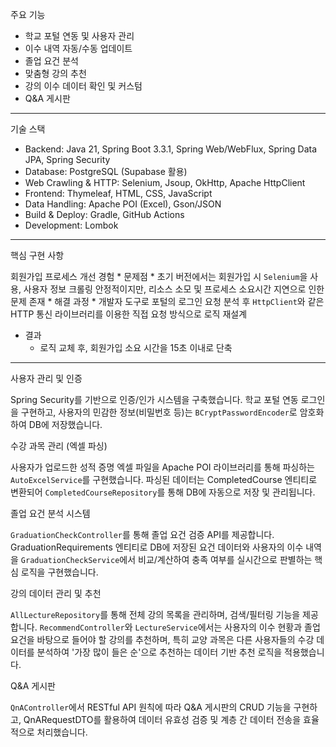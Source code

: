 주요 기능
   * 학교 포털 연동 및 사용자 관리
   * 이수 내역 자동/수동 업데이트
   * 졸업 요건 분석
   * 맞춤형 강의 추천
   * 강의 이수 데이터 확인 및 커스텀
   * Q&A 게시판
---
기술 스택
   * Backend: Java 21, Spring Boot 3.3.1, Spring Web/WebFlux, Spring Data JPA, Spring Security
   * Database: PostgreSQL (Supabase 활용)
   * Web Crawling & HTTP: Selenium, Jsoup, OkHttp, Apache HttpClient
   * Frontend: Thymeleaf, HTML, CSS, JavaScript
   * Data Handling: Apache POI (Excel), Gson/JSON
   * Build & Deploy: Gradle, GitHub Actions
   * Development: Lombok
---
핵심 구현 사항

 회원가입 프로세스 개선 경험
    * 문제점
       * 초기 버전에서는 회원가입 시 `Selenium`을 사용, 사용자 정보 크롤링
         안정적이지만, 리소스 소모 및 프로세스 소요시간 지연으로 인한 문제 존재
    * 해결 과정
       * 개발자 도구로 포털의 로그인 요청 분석 후 `HttpClient`와 같은 HTTP 통신
         라이브러리를 이용한 직접 요청 방식으로 로직 재설계
   * 결과
       * 로직 교체 후, 회원가입 소요 시간을 15초 이내로 단축
---

  사용자 관리 및 인증

  Spring Security를 기반으로 인증/인가 시스템을 구축했습니다. 학교 포털 연동 로그인을 구현하고, 사용자의
  민감한 정보(비밀번호 등)는 `BCryptPasswordEncoder`로 암호화하여 DB에 저장했습니다.

  수강 과목 관리 (엑셀 파싱)


  사용자가 업로드한 성적 증명 엑셀 파일을 Apache POI 라이브러리를 통해 파싱하는 `AutoExcelService`를
  구현했습니다. 파싱된 데이터는 CompletedCourse 엔티티로 변환되어 `CompletedCourseRepository`를 통해 DB에
  자동으로 저장 및 관리됩니다.


  졸업 요건 분석 시스템


  `GraduationCheckController`를 통해 졸업 요건 검증 API를 제공합니다. GraduationRequirements 엔티티로 DB에
  저장된 요건 데이터와 사용자의 이수 내역을 `GraduationCheckService`에서 비교/계산하여 충족 여부를
  실시간으로 판별하는 핵심 로직을 구현했습니다.

  강의 데이터 관리 및 추천


  `AllLectureRepository`를 통해 전체 강의 목록을 관리하며, 검색/필터링 기능을 제공합니다.
  `RecommendController`와 `LectureService`에서는 사용자의 이수 현황과 졸업 요건을 바탕으로 들어야 할 강의를
  추천하며, 특히 교양 과목은 다른 사용자들의 수강 데이터를 분석하여 '가장 많이 들은 순'으로 추천하는 데이터
  기반 추천 로직을 적용했습니다.


  Q&A 게시판


  `QnAController`에서 RESTful API 원칙에 따라 Q&A 게시판의 CRUD 기능을 구현하고, QnARequestDTO를 활용하여
  데이터 유효성 검증 및 계층 간 데이터 전송을 효율적으로 처리했습니다.
